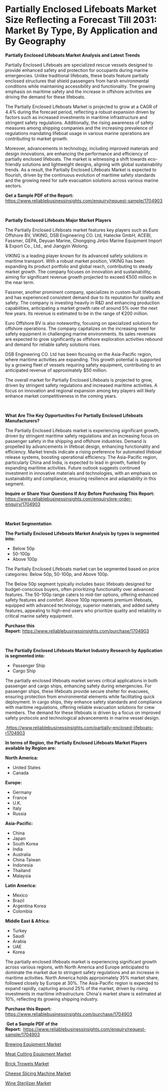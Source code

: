 <p><h1>Partially Enclosed Lifeboats Market Size Reflecting a Forecast Till 2031: Market By Type, By Application and By Geography</h1></p><p><strong>Partially Enclosed Lifeboats Market Analysis and Latest Trends</strong></p>
<p><p>Partially Enclosed Lifeboats are specialized rescue vessels designed to provide enhanced safety and protection for occupants during marine emergencies. Unlike traditional lifeboats, these boats feature partially enclosed structures that shield passengers from harsh environmental conditions while maintaining accessibility and functionality. The growing emphasis on maritime safety and the increase in offshore activities are driving the demand for these lifeboats.</p><p>The Partially Enclosed Lifeboats Market is projected to grow at a CAGR of 4.4% during the forecast period, reflecting a robust expansion driven by factors such as increased investments in maritime infrastructure and stringent safety regulations. Additionally, the rising awareness of safety measures among shipping companies and the increasing prevalence of regulations mandating lifeboat usage in various marine operations are contributing to market growth.</p><p>Moreover, advancements in technology, including improved materials and design innovations, are enhancing the performance and efficiency of partially enclosed lifeboats. The market is witnessing a shift towards eco-friendly solutions and lightweight designs, aligning with global sustainability trends. As a result, the Partially Enclosed Lifeboats Market is expected to flourish, driven by the continuous evolution of maritime safety standards and the growing need for safe evacuation solutions across various marine sectors.</p></p>
<p><strong>Get a Sample PDF of the Report:&nbsp;</strong> <a href="https://www.reliablebusinessinsights.com/enquiry/request-sample/1704903?utm_campaign=1686&utm_medium=2&utm_source=Github&utm_content=ia&utm_term=21102024&utm_id=partially-enclosed-lifeboats">https://www.reliablebusinessinsights.com/enquiry/request-sample/1704903</a></p>
<p>&nbsp;</p>
<p><strong>Partially Enclosed Lifeboats Major Market Players</strong></p>
<p><p>The Partially Enclosed Lifeboats market features key players such as Euro Offshore BV, VIKING, DSB Engineering CO. Ltd, Hatecke GmbH, ACEBI, Fassmer, GEPA, Deyuan Marine, Chongqing Jinbo Marine Equipment Import & Export Co., Ltd., and Jiangyin Wolong. </p><p>VIKING is a leading player known for its advanced safety solutions in maritime transport. With a robust market position, VIKING has been expanding its product portfolio and global reach, contributing to steady market growth. The company focuses on innovation and sustainability, aiming for significant revenue growth projected to exceed €500 million in the near term.</p><p>Fassmer, another prominent company, specializes in custom-built lifeboats and has experienced consistent demand due to its reputation for quality and safety. The company is investing heavily in R&D and enhancing production capabilities, anticipating a market growth rate of around 5% over the next few years. Its revenue is estimated to be in the range of €200 million.</p><p>Euro Offshore BV is also noteworthy, focusing on specialized solutions for offshore operations. The company capitalizes on the increasing need for safety equipment in challenging marine environments. Its sales revenues are expected to grow significantly as offshore exploration activities rebound and demand for reliable safety solutions rises.</p><p>DSB Engineering CO. Ltd has been focusing on the Asia-Pacific region, where maritime activities are expanding. This growth potential is supported by a growing fleet of vessels requiring safety equipment, contributing to an anticipated revenue of approximately $50 million.</p><p>The overall market for Partially Enclosed Lifeboats is projected to grow, driven by stringent safety regulations and increased maritime activities. A focus on innovation and regional expansion among key players will likely enhance market competitiveness in the coming years.</p></p>
<p>&nbsp;</p>
<p><strong>What Are The Key Opportunities For Partially Enclosed Lifeboats Manufacturers?</strong></p>
<p><p>The Partially Enclosed Lifeboats market is experiencing significant growth, driven by stringent maritime safety regulations and an increasing focus on passenger safety in the shipping and offshore industries. Demand is propelled by advancements in lifeboat design, enhancing functionality and efficiency. Market trends indicate a rising preference for automated lifeboat release systems, boosting operational efficiency. The Asia-Pacific region, particularly China and India, is expected to lead in growth, fueled by expanding maritime activities. Future outlook suggests continued investment in innovative materials and technologies, with an emphasis on sustainability and compliance, ensuring resilience and adaptability in this segment.</p></p>
<p><strong>Inquire or Share Your Questions If Any Before Purchasing This Report:</strong> <a href="https://www.reliablebusinessinsights.com/enquiry/pre-order-enquiry/1704903?utm_campaign=1686&utm_medium=2&utm_source=Github&utm_content=ia&utm_term=21102024&utm_id=partially-enclosed-lifeboats">https://www.reliablebusinessinsights.com/enquiry/pre-order-enquiry/1704903</a></p>
<p>&nbsp;</p>
<p><strong>Market Segmentation</strong></p>
<p><strong>The Partially Enclosed Lifeboats Market Analysis by types is segmented into:</strong></p>
<p><ul><li>Below 50p</li><li>50-100p</li><li>Above 100p</li></ul></p>
<p><p>The Partially Enclosed Lifeboats market can be segmented based on price categories: Below 50p, 50-100p, and Above 100p. </p><p>The Below 50p segment typically includes basic lifeboats designed for budget-conscious buyers, often prioritizing functionality over advanced features. The 50-100p range caters to mid-tier options, offering enhanced safety features and comfort. Above 100p represents premium lifeboats, equipped with advanced technology, superior materials, and added safety features, appealing to high-end users who prioritize quality and reliability in critical marine safety equipment.</p></p>
<p><strong>Purchase this Report:&nbsp;</strong><a href="https://www.reliablebusinessinsights.com/purchase/1704903?utm_campaign=1686&utm_medium=2&utm_source=Github&utm_content=ia&utm_term=21102024&utm_id=partially-enclosed-lifeboats">https://www.reliablebusinessinsights.com/purchase/1704903</a></p>
<p>&nbsp;</p>
<p><strong>The Partially Enclosed Lifeboats Market Industry Research by Application is segmented into:</strong></p>
<p><ul><li>Passenger Ship</li><li>Cargo Ship</li></ul></p>
<p><p>The partially enclosed lifeboats market serves critical applications in both passenger and cargo ships, enhancing safety during emergencies. For passenger ships, these lifeboats provide secure shelter for evacuees, ensuring protection from environmental elements while facilitating quick deployment. In cargo ships, they enhance safety standards and compliance with maritime regulations, offering reliable evacuation solutions for crew members. The demand for these lifeboats is driven by a focus on improved safety protocols and technological advancements in marine vessel design.</p></p>
<p><a href="https://www.reliablebusinessinsights.com/partially-enclosed-lifeboats-r1704903?utm_campaign=1686&utm_medium=2&utm_source=Github&utm_content=ia&utm_term=21102024&utm_id=partially-enclosed-lifeboats">&nbsp;https://www.reliablebusinessinsights.com/partially-enclosed-lifeboats-r1704903</a></p>
<p><strong>In terms of Region, the Partially Enclosed Lifeboats Market Players available by Region are:</strong></p>
<p>
    <p> <strong> North America: </strong>
        <ul>
            <li>United States</li>
            <li>Canada</li>
        </ul>
        </p> 
    <p> <strong> Europe: </strong>
        <ul>
            <li>Germany</li>
            <li>France</li>
            <li>U.K.</li>
            <li>Italy</li>
            <li>Russia</li>
        </ul>
        </p> 
    <p> <strong> Asia-Pacific: </strong>
        <ul>
            <li>China</li>
            <li>Japan</li>
            <li>South Korea</li>
            <li>India</li>
            <li>Australia</li>
            <li>China Taiwan</li>
            <li>Indonesia</li>
            <li>Thailand</li>
            <li>Malaysia</li>
        </ul>
        </p> 
    <p> <strong> Latin America: </strong>
        <ul>
            <li>Mexico</li>
            <li>Brazil</li>
            <li>Argentina Korea</li>
            <li>Colombia</li>
        </ul>
        </p> 
    <p> <strong> Middle East & Africa: </strong>
        <ul>
            <li>Turkey</li>
            <li>Saudi</li>
            <li>Arabia</li>
            <li>UAE</li>
            <li>Korea</li>
        </ul>
    </p>
    </p>
<p><p>The partially enclosed lifeboats market is experiencing significant growth across various regions, with North America and Europe anticipated to dominate the market due to stringent safety regulations and an increase in maritime activities. North America holds approximately 35% market share, followed closely by Europe at 30%. The Asia-Pacific region is expected to expand rapidly, capturing around 25% of the market, driven by rising investments in maritime infrastructure. China's market share is estimated at 10%, reflecting its growing shipping industry.</p></p>
<p><strong>Purchase this Report: </strong><a href="https://www.reliablebusinessinsights.com/purchase/1704903?utm_campaign=1686&utm_medium=2&utm_source=Github&utm_content=ia&utm_term=21102024&utm_id=partially-enclosed-lifeboats">https://www.reliablebusinessinsights.com/purchase/1704903</a></p>
<p>&nbsp;<strong>Get a Sample PDF of the Report:&nbsp;&nbsp;</strong><a href="https://www.reliablebusinessinsights.com/enquiry/request-sample/1704903?utm_campaign=1686&utm_medium=2&utm_source=Github&utm_content=ia&utm_term=21102024&utm_id=partially-enclosed-lifeboats">https://www.reliablebusinessinsights.com/enquiry/request-sample/1704903</a></p>
<p><strong></strong></p>
<p><p><a href="https://www.linkedin.com/pulse/brewing-equipment-market-growth-outlook-from-2024-2031-projecting-ctm8f?utm_campaign=1686&utm_medium=2&utm_source=Github&utm_content=ia&utm_term=21102024&utm_id=partially-enclosed-lifeboats">Brewing Equipment Market</a></p><p><a href="https://www.linkedin.com/pulse/sustainability-trends-meat-cutting-equipment-industry-market-n9cpf?utm_campaign=1686&utm_medium=2&utm_source=Github&utm_content=ia&utm_term=21102024&utm_id=partially-enclosed-lifeboats">Meat Cutting Equipment Market</a></p><p><a href="https://www.linkedin.com/pulse/unlocking-growth-potential-strategic-analysis-brick-trowels-ef5sf?utm_campaign=1686&utm_medium=2&utm_source=Github&utm_content=ia&utm_term=21102024&utm_id=partially-enclosed-lifeboats">Brick Trowels Market</a></p><p><a href="https://www.linkedin.com/pulse/cheese-slicing-machine-market-trends-focusing-insight-forecast-dmwyf?utm_campaign=1686&utm_medium=2&utm_source=Github&utm_content=ia&utm_term=21102024&utm_id=partially-enclosed-lifeboats">Cheese Slicing Machine Market</a></p><p><a href="https://www.linkedin.com/pulse/in-depth-wine-sterilizer-market-review-size-share-148cagr-1owbf?utm_campaign=1686&utm_medium=2&utm_source=Github&utm_content=ia&utm_term=21102024&utm_id=partially-enclosed-lifeboats">Wine Sterilizer Market</a></p></p>